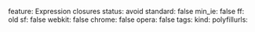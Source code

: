 feature: Expression closures
status: avoid
standard: false
min_ie: false
ff: old
sf: false
webkit: false
chrome: false
opera: false
tags:
kind:
polyfillurls:

